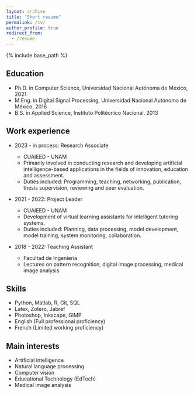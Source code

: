 ```yaml
---
layout: archive
title: "Short resume"
permalink: /cv/
author_profile: true
redirect_from:
  - /resume
---
```


{% include base_path %}

Education
------
* Ph.D. in Computer Science, Universidad Nacional Autónoma de México, 2021
* M.Eng. in Digital Signal Processing, Universidad Nacional Autónoma de México, 2016
* B.S. in Applied Science, Instituto Politécnico Nacional, 2013

Work experience
------
* 2023 - in process: Research Associate
  * CUAIEED - UNAM
  * Primarily involved in conducting research and developing artificial intelligence-based applications in the fields of innovation, education and assessment.
  * Duties included: Programming, teaching, networking, publication, thesis supervision, reviewing and peer evaluation.

* 2021 - 2022: Project Leader
  * CUAIEED - UNAM
  * Development of virtual learning assistants for intelligent tutoring systems.
  * Duties included: Planning, data processing, model development, model training, system monitoring, collaboration.

* 2018 - 2022: Teaching Assistant
  * Facultad de Ingeniería
  * Lectures on pattern recognition, digital image processing, medical image analysis

Skills
------
* Python, Matlab, R, Git, SQL
* Latex, Zotero, Jabref
* Photoshop, Inkscape, GIMP
* English (Full professional proficiency)
* French (Limited working proficiency)

Main interests
------
* Artificial intelligence
* Natural language processing
* Computer vision
* Educational Technology (EdTech)
* Medical image analysis

